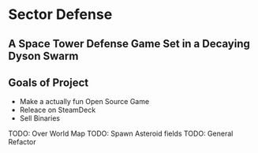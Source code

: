 # Sector Defense

## A Space Tower Defense Game Set in a Decaying Dyson Swarm



## Goals of Project

* Make a actually fun Open Source Game
* Releace on SteamDeck
* Sell Binaries





TODO: Over World Map
TODO: Spawn Asteroid fields
TODO: General Refactor



